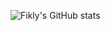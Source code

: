 ![Fikly's GitHub stats](https://github-readme-stats.vercel.app/api?username=fiklycujud&show_icons=true,&show=reviews,discussions_started,discussions_answered,prs_merged,prs_merged_percentage)
